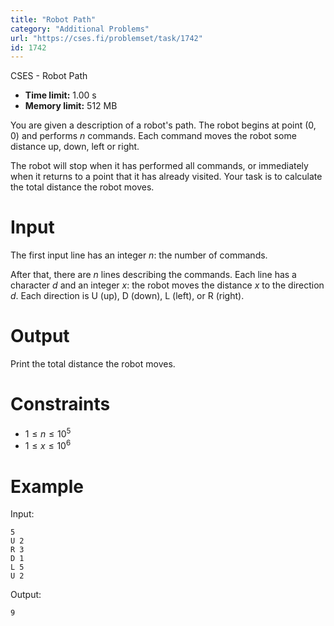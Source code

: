 ```yaml
---
title: "Robot Path"
category: "Additional Problems"
url: "https://cses.fi/problemset/task/1742"
id: 1742
---
```


CSES - Robot Path

  * **Time limit:** 1.00 s
  * **Memory limit:** 512 MB

You are given a description of a robot's path. The robot begins at point
$(0,0)$ and performs $n$ commands. Each command moves the robot some distance
up, down, left or right.

The robot will stop when it has performed all commands, or immediately when it
returns to a point that it has already visited. Your task is to calculate the
total distance the robot moves.

# Input

The first input line has an integer $n$: the number of commands.

After that, there are $n$ lines describing the commands. Each line has a
character $d$ and an integer $x$: the robot moves the distance $x$ to the
direction $d$. Each direction is U (up), D (down), L (left), or R (right).

# Output

Print the total distance the robot moves.

# Constraints

  * $1 \le n \le 10^5$
  * $1 \le x \le 10^6$

# Example

Input:

    
    
    5
    U 2
    R 3
    D 1
    L 5
    U 2
    

Output:

    
    
    9
    

